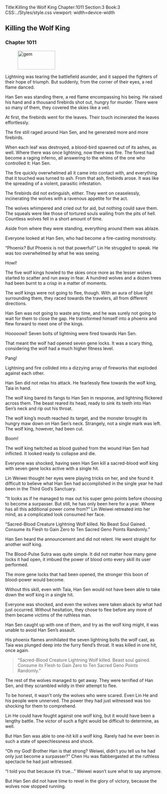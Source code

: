 Title:Killing the Wolf King 
Chapter:1011 
Section:3 
Book:3 
CSS:../Styles/style.css 
viewport: width=device-width
  
## Killing the Wolf King
### Chapter 1011 
<figure>
	<img src="../Images/gem.gif" alt="gem" id="gem" width="120" height="60" />
</figure>
  

  
  Lightning was tearing the battlefield asunder, and it sapped the fighters of their hope of triumph. But suddenly, from the corner of their eyes, a red flame danced.

Han Sen was standing there, a red flame encompassing his being. He raised his hand and a thousand firebirds shot out, hungry for murder. There were so many of them, they covered the skies like a veil.

At first, the firebirds went for the leaves. Their touch incinerated the leaves effortlessly.

The fire still raged around Han Sen, and he generated more and more firebirds.

When each leaf was destroyed, a blood-bird spawned out of its ashes, as well. Where there was once lightning, now there was fire. The forest had become a raging inferno, all answering to the whims of the one who controlled it: Han Sen.

The fire quickly overwhelmed all it came into contact with, and everything that it touched was turned to ash. From that ash, firebirds arose. It was like the spreading of a violent, parasitic infestation.

The firebirds did not extinguish, either. They went on ceaselessly, incinerating the wolves with a ravenous appetite for the act.

The wolves whimpered and cried out for aid, but nothing could save them. The squeals were like those of tortured souls wailing from the pits of hell. Countless wolves fell in a short amount of time.

Aside from where they were standing, everything around them was ablaze.

Everyone looked at Han Sen, who had become a fire-casting monstrosity.

“Phoenix? But Phoenix is not that powerful!” Lin He struggled to speak. He was too overwhelmed by what he was seeing.

Howl!

The five wolf kings howled to the skies once more as the lesser wolves started to scatter and run away in fear. A hundred wolves and a dozen trees had been burnt to a crisp in a matter of moments.

The wolf kings were not going to flee, though. With an aura of blue light surrounding them, they raced towards the travelers, all from different directions.

Han Sen was not going to waste any time, and he was surely not going to wait for them to close the gap. He transformed himself into a phoenix and flew forward to meet one of the kings.

Hooooowl! Seven bolts of lightning were fired towards Han Sen.

That meant the wolf had opened seven gene locks. It was a scary thing, considering the wolf had a much higher fitness level.

Pang!

Lightning and fire collided into a dizzying array of fireworks that exploded against each other.

Han Sen did not relax his attack. He fearlessly flew towards the wolf king, Taia in hand.

The wolf king bared its fangs to Han Sen in response, and lightning flickered across them. The beast reared its head, ready to sink its teeth into Han Sen’s neck and rip out his throat.

The wolf king’s mouth reached its target, and the monster brought its hungry maw down on Han Sen’s neck. Strangely, not a single mark was left. The wolf king, however, had been cut.

Boom!

The wolf king twitched as blood gushed from the wound Han Sen had inflicted. It looked ready to collapse and die.

Everyone was shocked, having seen Han Sen kill a sacred-blood wolf king with seven gene locks active with a single hit.

Lin Weiwei thought her eyes were playing tricks on her, and she found it difficult to believe what Han Sen had accomplished in the single year he had been in the Third God’s Sanctuary.

“It looks as if he managed to max out his super geno points before choosing to become a surpasser. But still, he has only been here for a year. Where has all this additional power come from?” Lin Weiwei retreated into her mind, as a complicated look consumed her face.

“Sacred-Blood Creature Lightning Wolf killed. No Beast Soul Gained. Consume its Flesh to Gain Zero to Ten Sacred Geno Points Randomly.”

Han Sen heard the announcement and did not relent. He went straight for another wolf king.

The Blood-Pulse Sutra was quite simple. It did not matter how many gene locks it had open, it imbued the power of blood onto every skill its user performed.

The more gene locks that had been opened, the stronger this boon of blood-power would become.

Without this skill, even with Taia, Han Sen would not have been able to take down the wolf king in a single hit.

Everyone was shocked, and even the wolves were taken aback by what had just occurred. Without hesitation, they chose to flee before any more of them became victims of the ruthless man.

Han Sen caught up with one of them, and try as the wolf king might, it was unable to avoid Han Sen’s assault.

His phoenix flames annihilated the seven lightning bolts the wolf cast, as Taia was plunged deep into the furry fiend’s throat. It was killed in one hit, once again.

> “Sacred-Blood Creature Lightning Wolf killed. Beast soul gained. Consume its Flesh to Gain Zero to Ten Sacred Geno Points Randomly.”

The rest of the wolves managed to get away. They were terrified of Han Sen, and they scrambled wildly in their attempt to flee.

To be honest, it wasn’t only the wolves who were scared. Even Lin He and his people were unnerved. The power they had just witnessed was too shocking for them to comprehend.

Lin He could have fought against one wolf king, but it would have been a lengthy battle. The victor of such a fight would be difficult to determine, as well.

But Han Sen was able to one-hit kill a wolf king. Rarely had he ever been in such a state of speechlessness and shock.

“Oh my God! Brother Han is that strong? Weiwei, didn’t you tell us he had only just become a surpasser?” Chen Hu was flabbergasted at the ruthless spectacle he had just witnessed.
<!--()-->

“I told you that because it’s true…” Weiwei wasn’t sure what to say anymore.

But Han Sen did not have time to revel in the glory of victory, because the wolves now stopped running.
